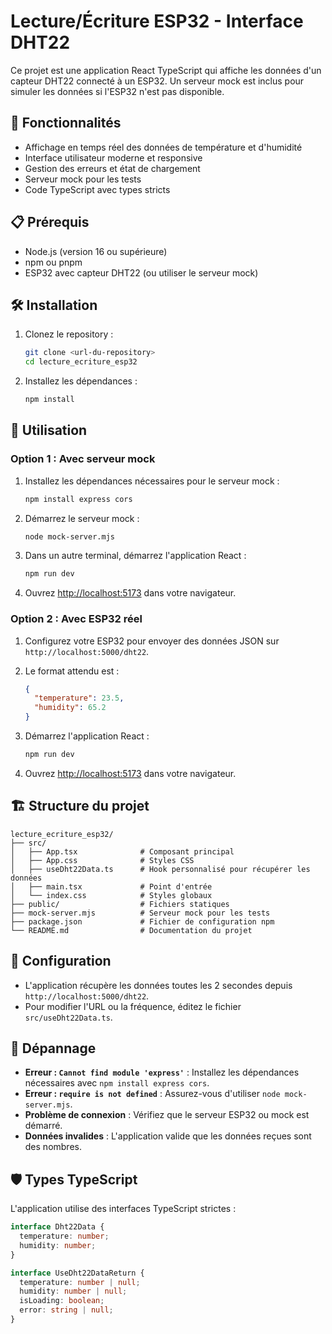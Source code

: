 # Lecture/Écriture ESP32 - Interface DHT22

Ce projet est une application React TypeScript qui affiche les données d'un capteur DHT22 connecté à un ESP32. Un serveur mock est inclus pour simuler les données si l'ESP32 n'est pas disponible.

## 🚀 Fonctionnalités

- Affichage en temps réel des données de température et d'humidité
- Interface utilisateur moderne et responsive
- Gestion des erreurs et état de chargement
- Serveur mock pour les tests
- Code TypeScript avec types stricts

## 📋 Prérequis

- Node.js (version 16 ou supérieure)
- npm ou pnpm
- ESP32 avec capteur DHT22 (ou utiliser le serveur mock)

## 🛠️ Installation

1. Clonez le repository :

   ```bash
   git clone <url-du-repository>
   cd lecture_ecriture_esp32
   ```

2. Installez les dépendances :
   ```bash
   npm install
   ```

## 🎯 Utilisation

### Option 1 : Avec serveur mock

1. Installez les dépendances nécessaires pour le serveur mock :

   ```bash
   npm install express cors
   ```

2. Démarrez le serveur mock :

   ```bash
   node mock-server.mjs
   ```

3. Dans un autre terminal, démarrez l'application React :

   ```bash
   npm run dev
   ```

4. Ouvrez [http://localhost:5173](http://localhost:5173) dans votre navigateur.

### Option 2 : Avec ESP32 réel

1. Configurez votre ESP32 pour envoyer des données JSON sur `http://localhost:5000/dht22`.
2. Le format attendu est :
   ```json
   {
     "temperature": 23.5,
     "humidity": 65.2
   }
   ```
3. Démarrez l'application React :

   ```bash
   npm run dev
   ```

4. Ouvrez [http://localhost:5173](http://localhost:5173) dans votre navigateur.

## 🏗️ Structure du projet

```
lecture_ecriture_esp32/
├── src/
│   ├── App.tsx              # Composant principal
│   ├── App.css              # Styles CSS
│   ├── useDht22Data.ts      # Hook personnalisé pour récupérer les données
│   ├── main.tsx             # Point d'entrée
│   └── index.css            # Styles globaux
├── public/                  # Fichiers statiques
├── mock-server.mjs          # Serveur mock pour les tests
├── package.json             # Fichier de configuration npm
└── README.md                # Documentation du projet
```

## 🔧 Configuration

- L'application récupère les données toutes les 2 secondes depuis `http://localhost:5000/dht22`.
- Pour modifier l'URL ou la fréquence, éditez le fichier `src/useDht22Data.ts`.

## 🐛 Dépannage

- **Erreur : `Cannot find module 'express'`** : Installez les dépendances nécessaires avec `npm install express cors`.
- **Erreur : `require is not defined`** : Assurez-vous d'utiliser `node mock-server.mjs`.
- **Problème de connexion** : Vérifiez que le serveur ESP32 ou mock est démarré.
- **Données invalides** : L'application valide que les données reçues sont des nombres.

## 🛡️ Types TypeScript

L'application utilise des interfaces TypeScript strictes :

```typescript
interface Dht22Data {
  temperature: number;
  humidity: number;
}

interface UseDht22DataReturn {
  temperature: number | null;
  humidity: number | null;
  isLoading: boolean;
  error: string | null;
}
```
